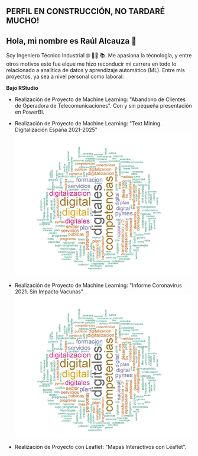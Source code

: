 ## PERFIL EN CONSTRUCCIÓN, NO TARDARÉ MUCHO!

## Hola, mi nombre es Raúl Alcauza 👋


Soy Ingeniero Técnico Industrial 🤓 👨‍🏫 📚. 
Me apasiona la técnología, y entre otros motivos este fue elque me hizo reconducir mi carrera en todo lo relacionado a analítica de datos y aprendizaje automático (ML). 
Entre mis proyectos, ya sea a nivel personal como laboral:

**Bajo RStudio**

  * Realización de Proyecto de Machine Learning: "Abandono de Clientes de Operadora de Telecomunicaciones". Con y sin pequeña presentación en PowerBI.
  
  * Realización de Proyecto de Machine Learning: "Text Mining. Digitalización España 2021-2025"
    ![**Presentación**](Captura.JPG)
  
  * Realización de Proyecto de Machine Learning: "Informe Coronavirus 2021. Sin Impacto Vacunas"
    ![**Presentación**](Captura.JPG)
  
  * Realización de Proyecto con Leaflet: "Mapas Interactivos con Leaflet". 



<!--
**raulalcauza/raulalcauza** is a ✨ _special_ ✨ repository because its `README.md` (this file) appears on your GitHub profile.

Here are some ideas to get you started:

- 🔭 I’m currently working on ...
- 🌱 I’m currently learning ...
- 👯 I’m looking to collaborate on ...
- 🤔 I’m looking for help with ...
- 💬 Ask me about ...
- 📫 How to reach me: ...
- 😄 Pronouns: ...
- ⚡ Fun fact: ...
-->
